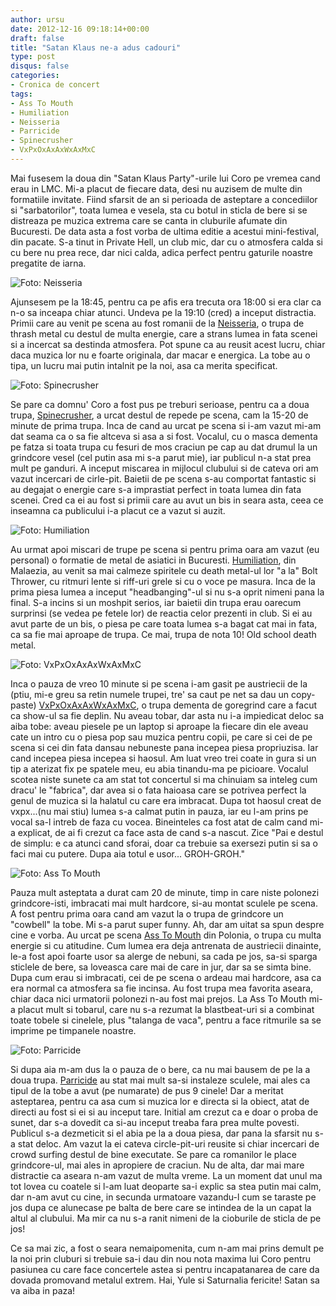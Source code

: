 ```yaml
---
author: ursu
date: 2012-12-16 09:18:14+00:00
draft: false
title: "Satan Klaus ne-a adus cadouri"
type: post
disqus: false
categories:
- Cronica de concert
tags:
- Ass To Mouth
- Humiliation
- Neisseria
- Parricide
- Spinecrusher
- VxPxOxAxAxWxAxMxC
---
```

Mai fusesem la doua din "Satan Klaus Party"-urile lui Coro pe vremea cand erau in LMC. Mi-a placut de fiecare data, desi nu auzisem de multe din formatiile invitate. Fiind sfarsit de an si perioada de asteptare a concediilor si "sarbatorilor", toata lumea e vesela, sta cu botul in sticla de bere si se distreaza pe muzica extrema care se canta in cluburile afumate din Bucuresti. De data asta a fost vorba de ultima editie a acestui mini-festival, din pacate. S-a tinut in Private Hell, un club mic, dar cu o atmosfera calda si cu bere nu prea rece, dar nici calda, adica perfect pentru gaturile noastre pregatite de iarna.

![Foto: Neisseria](/img/neisseria_8276228519_o.jpg)


Ajunsesem pe la 18:45, pentru ca pe afis era trecuta ora 18:00 si era clar ca n-o sa inceapa chiar atunci. Undeva pe la 19:10 (cred) a inceput distractia. Primii care au venit pe scena au fost romanii de la [Neisseria](https://www.facebook.com/pages/Neisseria/120610511364020), o trupa de thrash metal cu destul de multa energie, care a strans lumea in fata scenei si a incercat sa destinda atmosfera. Pot spune ca au reusit acest lucru, chiar daca muzica lor nu e foarte originala, dar macar e energica. La tobe au o tipa, un lucru mai putin intalnit pe la noi, asa ca merita specificat.

![Foto: Spinecrusher](/img/spinecrusher_8276231145_o.jpg)


Se pare ca domnu' Coro a fost pus pe treburi serioase, pentru ca a doua trupa, [Spinecrusher](https://www.facebook.com/Spinecrusherband), a urcat destul de repede pe scena, cam la 15-20 de minute de prima trupa. Inca de cand au urcat pe scena si i-am vazut mi-am dat seama ca o sa fie altceva si asa a si fost. Vocalul, cu o masca dementa pe fatza si toata trupa cu fesuri de mos craciun pe cap au dat drumul la un grindcore vesel (cel putin asa mi s-a parut mie), iar publicul n-a stat prea mult pe ganduri. A inceput miscarea in mijlocul clubului si de cateva ori am vazut incercari de cirle-pit. Baietii de pe scena s-au comportat fantastic si au degajat o energie care s-a imprastiat perfect in toata lumea din fata scenei. Cred ca ei au fost si primii care au avut un bis in seara asta, ceea ce inseamna ca publicului i-a placut ce a vazut si auzit.

![Foto: Humiliation](/img/humiliation_8277292138_o.jpg)


Au urmat apoi miscari de trupe pe scena si pentru prima oara am vazut (eu personal) o formatie de metal de asiatici in Bucuresti. [Humiliation](https://www.facebook.com/pages/HUMILIATION/257085653991), din Malaezia, au venit sa mai calmeze spiritele cu death metal-ul lor "a la" Bolt Thrower, cu ritmuri lente si riff-uri grele si cu o voce pe masura. Inca de la prima piesa lumea a inceput "headbanging"-ul si nu s-a oprit nimeni pana la final. S-a incins si un moshpit serios, iar baietii din trupa erau oarecum surprinsi (se vedea pe fetele lor) de reactia celor prezenti in club. Si ei au avut parte de un bis, o piesa pe care toata lumea s-a bagat cat mai in fata, ca sa fie mai aproape de trupa. Ce mai, trupa de nota 10! Old school death metal.

![Foto: VxPxOxAxAxWxAxMxC](/img/vxpxoxaxaxwxaxmxc_8277294968_o.jpg)


Inca o pauza de vreo 10 minute si pe scena i-am gasit pe austriecii de la (ptiu, mi-e greu sa retin numele trupei, tre' sa caut pe net sa dau un copy-paste) [VxPxOxAxAxWxAxMxC](https://www.facebook.com/pages/VxPxOxAxAxWxAxMxC/134742369896814?fref=ts), o trupa dementa de goregrind care a facut ca show-ul sa fie deplin. Nu aveau tobar, dar asta nu i-a impiedicat deloc sa aiba tobe: aveau piesele pe un laptop si aproape la fiecare din ele aveau cate un intro cu o piesa pop sau muzica pentru copii, pe care si cei de pe scena si cei din fata dansau nebuneste pana incepea piesa propriuzisa. Iar cand incepea piesa incepea si haosul. Am luat vreo trei coate in gura si un tip a aterizat fix pe spatele meu, eu abia tinandu-ma pe picioare. Vocalul scotea niste sunete ca am stat tot concertul si ma chinuiam sa inteleg cum dracu' le "fabrica", dar avea si o fata haioasa care se potrivea perfect la genul de muzica si la halatul cu care era imbracat. Dupa tot haosul creat de vxpx...(nu mai stiu) lumea s-a calmat putin in pauza, iar eu l-am prins pe vocal sa-l intreb de faza cu vocea. Bineinteles ca fost atat de calm cand mi-a explicat, de ai fi crezut ca face asta de cand s-a nascut. Zice "Pai e destul de simplu: e ca atunci cand sforai, doar ca trebuie sa exersezi putin si sa o faci mai cu putere. Dupa aia totul e usor... GROH-GROH."

![Foto: Ass To Mouth](/img/ass-to-mouth_8277297170_o.jpg)


Pauza mult asteptata a durat cam 20 de minute, timp in care niste polonezi grindcore-isti, imbracati mai mult hardcore, si-au montat sculele pe scena. A fost pentru prima oara cand am vazut la o trupa de grindcore un "cowbell" la tobe. Mi s-a parut super funny. Ah, dar am uitat sa spun despre cine e vorba. Au urcat pe scena [Ass To Mouth](https://www.facebook.com/assgrindsystem) din Polonia, o trupa cu multa energie si cu atitudine. Cum lumea era deja antrenata de austriecii dinainte, le-a fost apoi foarte usor sa alerge de nebuni, sa cada pe jos, sa-si sparga sticlele de bere, sa loveasca care mai de care in jur, dar sa se simta bine. Dupa cum erau si imbracati, cei de pe scena o ardeau mai hardcore, asa ca era normal ca atmosfera sa fie incinsa. Au fost trupa mea favorita aseara, chiar daca nici urmatorii polonezi n-au fost mai prejos. La Ass To Mouth mi-a placut mult si tobarul, care nu s-a rezumat la blastbeat-uri si a combinat toate tobele si cinelele, plus "talanga de vaca", pentru a face ritmurile sa se imprime pe timpanele noastre.

![Foto: Parricide](/img/parricide_8276240037_o.jpg)


Si dupa aia m-am dus la o pauza de o bere, ca nu mai bausem de pe la a doua trupa. [Parricide](https://www.facebook.com/pages/Parricide/112076545514054?fref=ts) au stat mai mult sa-si instaleze sculele, mai ales ca tipul de la tobe a avut (pe numarate) de pus 9 cinele! Dar a meritat asteptarea, pentru ca asa cum si muzica lor e directa si la obiect, atat de directi au fost si ei si au inceput tare. Initial am crezut ca e doar o proba de sunet, dar s-a dovedit ca si-au inceput treaba fara prea multe povesti. Publicul s-a dezmeticit si el abia pe la a doua piesa, dar pana la sfarsit nu s-a stat deloc. Am vazut la ei cateva circle-pit-uri reusite si chiar incercari de crowd surfing destul de bine executate. Se pare ca romanilor le place grindcore-ul, mai ales in apropiere de craciun. Nu de alta, dar mai mare distractie ca aseara n-am vazut de multa vreme. La un moment dat unul ma tot lovea cu coatele si l-am luat deoparte sa-i explic sa stea putin mai calm, dar n-am avut cu cine, in secunda urmatoare vazandu-l cum se taraste pe jos dupa ce alunecase pe balta de bere care se intindea de la un capat la altul al clubului. Ma mir ca nu s-a ranit nimeni de la cioburile de sticla de pe jos!

Ce sa mai zic, a fost o seara nemaipomenita, cum n-am mai prins demult pe la noi prin cluburi si trebuie sa-i dau din nou nota maxima lui Coro pentru pasiunea cu care face concertele astea si pentru incapatanarea de care da dovada promovand metalul extrem. Hai, Yule si Saturnalia fericite! Satan sa va aiba in paza!
